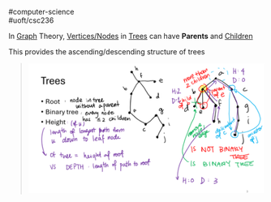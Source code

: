 #computer-science  
#uoft/csc236 

In [Graph](Graph.md) Theory, [Vertices/Nodes](Vertex.md) in [Trees](Tree.md) can have **Parents** and [Children](Children.md)

This provides the ascending/descending structure of trees

> ![Pasted image 20240618184536](attachments/Pasted%20image%2020240618184536.png)